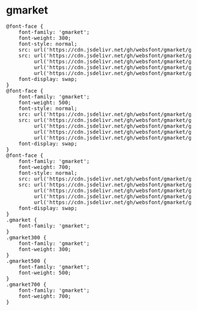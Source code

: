 # gmarket

<pre>
@font-face {
    font-family: 'gmarket';
    font-weight: 300;
    font-style: normal;
    src: url('https://cdn.jsdelivr.net/gh/websfont/gmarket/gmarket-Light.eot');
    src: url('https://cdn.jsdelivr.net/gh/websfont/gmarket/gmarket-Light.eot?#iefix') format('embedded-opentype'),
         url('https://cdn.jsdelivr.net/gh/websfont/gmarket/gmarket-Light.woff2') format('woff2'),
         url('https://cdn.jsdelivr.net/gh/websfont/gmarket/gmarket-Light.woff') format('woff'),
         url('https://cdn.jsdelivr.net/gh/websfont/gmarket/gmarket-Light.ttf') format("truetype");
    font-display: swap;
} 
@font-face {
    font-family: 'gmarket';
    font-weight: 500;
    font-style: normal;
    src: url('https://cdn.jsdelivr.net/gh/websfont/gmarket/gmarket-Medium.eot');
    src: url('https://cdn.jsdelivr.net/gh/websfont/gmarket/gmarket-Medium.eot?#iefix') format('embedded-opentype'),
         url('https://cdn.jsdelivr.net/gh/websfont/gmarket/gmarket-Medium.woff2') format('woff2'),
         url('https://cdn.jsdelivr.net/gh/websfont/gmarket/gmarket-Medium.woff') format('woff'),
         url('https://cdn.jsdelivr.net/gh/websfont/gmarket/gmarket-Medium.ttf') format("truetype");
    font-display: swap;
} 
@font-face {
    font-family: 'gmarket';
    font-weight: 700;
    font-style: normal;
    src: url('https://cdn.jsdelivr.net/gh/websfont/gmarket/gmarket-Bold.eot');
    src: url('https://cdn.jsdelivr.net/gh/websfont/gmarket/gmarket-Bold.eot?#iefix') format('embedded-opentype'),
         url('https://cdn.jsdelivr.net/gh/websfont/gmarket/gmarket-Bold.woff2') format('woff2'),
         url('https://cdn.jsdelivr.net/gh/websfont/gmarket/gmarket-Bold.woff') format('woff'),
         url('https://cdn.jsdelivr.net/gh/websfont/gmarket/gmarket-Bold.ttf') format("truetype");
    font-display: swap;
} 
.gmarket {
    font-family: 'gmarket';
}
.gmarket300 {
    font-family: 'gmarket';
    font-weight: 300;
}
.gmarket500 {
    font-family: 'gmarket';
    font-weight: 500;
}
.gmarket700 {
    font-family: 'gmarket';
    font-weight: 700;
}
</pre>
